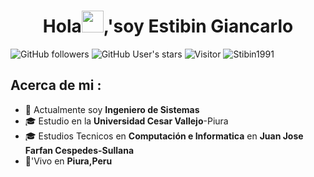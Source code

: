 # <h1 align="center"> Hola<img src="https://media.giphy.com/media/hvRJCLFzcasrR4ia7z/giphy.gif" width="35">,'soy Estibin Giancarlo</h1>
![GitHub followers](https://img.shields.io/github/followers/Stibin1991?style=social) ![GitHub User's stars](https://img.shields.io/github/stars/Stibin1991?style=social) ![Visitor](https://visitor-badge.laobi.icu/badge?page_id=Stibin1991.repoName) <img src="https://komarev.com/ghpvc/?username=AnushkaWijegoonawardana97" alt="Stibin1991" />

## Acerca de mi :

- 🏢 Actualmente soy **Ingeniero de Sistemas**
- 🎓 Estudio en la **Universidad Cesar Vallejo**-Piura
- 🎓 Estudios Tecnicos en **Computación e Informatica** en **Juan Jose Farfan Cespedes-Sullana**
- 🏡'Vivo en **Piura,Peru**

<br>
